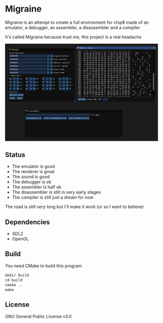 # Migraine

Migraine is an attempt to create a full environment for chip8 made of an emulator, a debugger, an assembler, a disassembler and a compiler

It's called Migraine because trust me, this project is a real headache

![screenshot](screenshot.png)

## Status

- The emulator is good
- The renderer is great
- The sound is good
- The debugger is ok
- The assembler is half ok
- The disassembler is still in very early stages
- The compiler is still just a dream for now

The road is still very long but I'll make it work (or so I want to believe)

## Dependencies

- SDL2
- OpenGL

## Build

You need CMake to build this program

```
mkdir build
cd build
cmake ..
make
```

## License

GNU General Public License v3.0
